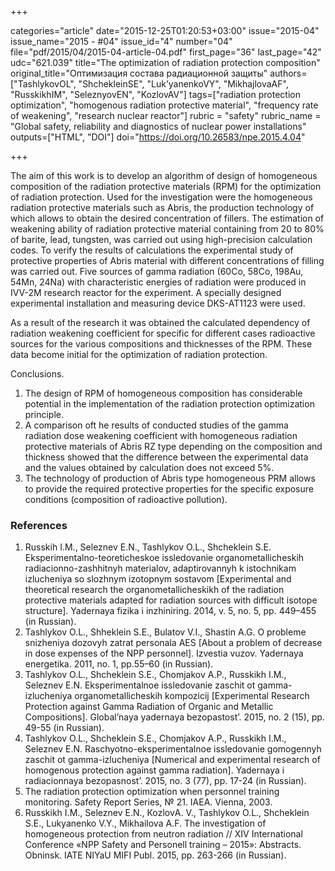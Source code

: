 +++

categories="article"
date="2015-12-25T01:20:53+03:00"
issue="2015-04"
issue_name="2015 - #04"
issue_id="4"
number="04"
file="pdf/2015/04/2015-04-article-04.pdf"
first_page="36"
last_page="42"
udc="621.039"
title="The optimization of radiation protection composition"
original_title="Оптимизация состава радиационной защиты"
authors=["TashlykovOL", "ShchekleinSE", "Luk’yanenkoVY", "MikhajlovaAF", "RusskikhIM", "SeleznyovEN", "KozlovAV"]
tags=["radiation protection optimization", "homogenous radiation protective material", "frequency rate of weakening", "research nuclear reactor"]
rubric = "safety"
rubric_name = "Global safety, reliability and diagnostics of nuclear power installations"
outputs=["HTML", "DOI"]
doi="https://doi.org/10.26583/npe.2015.4.04"

+++

The aim of this work is to develop an algorithm of design of homogeneous composition of the radiation protective materials (RPM) for the optimization of radiation protection. Used for the investigation were the homogeneous radiation protective materials such as Abris, the production technology of which allows to obtain the desired concentration of fillers. The estimation of weakening ability of radiation protective material containing from 20 to 80% of barite, lead, tungsten, was carried out using high-precision calculation codes. To verify the results of calculations the experimental study of protective properties of Abris material with different concentrations of filling was carried out. Five sources of gamma radiation (60Co, 58Co, 198Au, 54Mn, 24Na) with characteristic energies of radiation were produced in IVV-2M research reactor for the experiment. A specially designed experimental installation and measuring device DKS-AT1123 were used.

As a result of the research it was obtained the calculated dependency of radiation weakening coefficient for specific for different cases radioactive sources for the various compositions and thicknesses of the RPM. These data become initial for the optimization of radiation protection.

Conclusions.
1. The design of RPM of homogeneous composition has considerable potential in the implementation of the radiation protection optimization principle.
2. A comparison oft he results of conducted studies of the gamma radiation dose weakening coefficient with homogeneous radiation protective materials of Abris RZ type depending on the composition and thickness showed that the difference between the experimental data and the values obtained by calculation does not exceed 5%.
3. The technology of production of Abris type homogeneous PRM allows to provide the required protective properties for the specific exposure conditions (composition of radioactive pollution).

### References

1. Russkih I.M., Seleznev E.N., Tashlykov O.L., Shcheklein S.E. Eksperimentalno-teoreticheskoe issledovanie organometallicheskih radiacionno-zashhitnyh materialov, adaptirovannyh k istochnikam izlucheniya so slozhnym izotopnym sostavom [Experimental and theoretical research the organometallicheskikh of the radiation protective materials adapted for radiation sources with difficult isotope structure]. Yadernaya fizika i inzhiniring. 2014, v. 5, no. 5, pp. 449–455 (in Russian).
2. Tashlykov O.L., Shheklein S.E., Bulatov V.I., Shastin A.G. O probleme snizheniya dozovyh zatrat personala AES [About a problem of decrease in dose expenses of the NPP personnel]. Izvestia vuzov. Yadernaya energetika. 2011, no. 1, pp.55–60 (in Russian).
3. Tashlykov O.L., Shcheklein S.E., Chomjakov A.P., Russkikh I.M., Seleznev E.N. Eksperimentalnoe issledovanie zaschit ot gamma-izlucheniya organometallicheskih kompozicij [Experimental Research Protection against Gamma Radiation of Organic and Metallic Compositions]. Global’naya yadernaya bezopastost’. 2015, no. 2 (15), pp. 49-55 (in Russian).
4. Tashlykov O.L., Shcheklein S.E., Chomjakov A.P., Russkikh I.M., Seleznev E.N. Raschyotno-eksperimentalnoe issledovanie gomogennyh zaschit ot gamma-izlucheniya [Numerical and experimental research of homogenous protection against gamma radiation]. Yadernaya i radiacionnaya bezopasnost’. 2015, no. 3 (77), pp. 17-24 (in Russian).
5. The radiation protection optimization when personnel training monitoring. Safety Report Series, № 21. IAEA. Vienna, 2003.
6. Russkikh I.M., Seleznev E.N., КоzlovА. V., Tashlykov O.L., Shcheklein S.E., Lukyanenko V.Y., Mikhailova A.F. The investigation of homogeneous protection from neutron radiation // XIV International Conference «NPP Safety and Personell training – 2015»: Abstracts. Оbninsk. IATE NIYaU MIFI Publ. 2015, pp. 263-266 (in Russian).